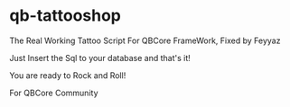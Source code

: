 # qb-tattooshop

The Real Working Tattoo Script For QBCore FrameWork, Fixed by Feyyaz

Just Insert the Sql to your database and that's it! 

You are ready to Rock and Roll!

For QBCore Community
